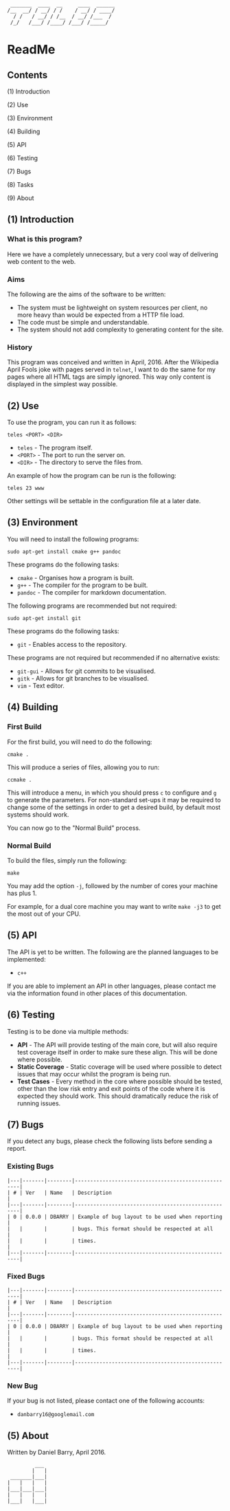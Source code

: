     _______  ____  __     ____  ______
    /__  __/ / __/ / /    / __/ / ____/
      / /   / __/ / /__  / __/ /___  /
     /_/   /___/ /____/ /___/ /_____/

# ReadMe

## Contents

(1) Introduction

(2) Use

(3) Environment

(4) Building

(5) API

(6) Testing

(7) Bugs

(8) Tasks

(9) About

## (1) Introduction

### What is this program?

Here we have a completely unnecessary, but a very cool way of delivering web
content to the web.

### Aims

The following are the aims of the software to be written:

  * The system must be lightweight on system resources per client, no more
  heavy than would be expected from a HTTP file load.
  * The code must be simple and understandable.
  * The system should not add complexity to generating content for the site.

### History

This program was conceived and written in April, 2016. After the Wikipedia
April Fools joke with pages served in `telnet`, I want to do the same for my
pages where all HTML tags are simply ignored. This way only content is
displayed in the simplest way possible.

## (2) Use

To use the program, you can run it as follows:

    teles <PORT> <DIR>

  * `teles` - The program itself.
  * `<PORT>` - The port to run the server on.
  * `<DIR>` - The directory to serve the files from.

An example of how the program can be run is the following:

    teles 23 www

Other settings will be settable in the configuration file at a later date.

## (3) Environment

You will need to install the following programs:

    sudo apt-get install cmake g++ pandoc

These programs do the following tasks:

  * `cmake` - Organises how a program is built.
  * `g++` - The compiler for the program to be built.
  * `pandoc` - The compiler for markdown documentation.

The following programs are recommended but not required:

    sudo apt-get install git

These programs do the following tasks:

  * `git` - Enables access to the repository.

These programs are not required but recommended if no alternative exists:

  * `git-gui` - Allows for git commits to be visualised.
  * `gitk` - Allows for git branches to be visualised.
  * `vim` - Text editor.

## (4) Building

### First Build

For the first build, you will need to do the following:

    cmake .

This will produce a series of files, allowing you to run:

    ccmake .

This will introduce a menu, in which you should press `c` to configure and `g`
to generate the parameters. For non-standard set-ups it may be required to
change some of the settings in order to get a desired build, by default most
systems should work.

You can now go to the "Normal Build" process.

### Normal Build

To build the files, simply run the following:

    make

You may add the option `-j`, followed by the number of cores your machine has
plus 1.

For example, for a dual core machine you may want to write `make -j3` to get
the most out of your CPU.

## (5) API

The API is yet to be written. The following are the planned languages to be
implemented:

  * `c++`

If you are able to implement an API in other languages, please contact me via
the information found in other places of this documentation.

## (6) Testing

Testing is to be done via multiple methods:

  * **API** - The API will provide testing of the main core, but will also
  require test coverage itself in order to make sure these align. This will be
  done where possible.
  * **Static Coverage** - Static coverage will be used where possible to detect
  issues that may occur whilst the program is being run.
  * **Test Cases** - Every method in the core where possible should be tested,
  other than the low risk entry and exit points of the code where it is
  expected they should work. This should dramatically reduce the risk of
  running issues.

## (7) Bugs

If you detect any bugs, please check the following lists before sending a
report.

### Existing Bugs

    |---|-------|--------|----------------------------------------------------|
    | # | Ver   | Name   | Description                                        |
    |---|-------|--------|----------------------------------------------------|
    | 0 | 0.0.0 | DBARRY | Example of bug layout to be used when reporting    |
    |   |       |        | bugs. This format should be respected at all       |
    |   |       |        | times.                                             |
    |---|-------|--------|----------------------------------------------------|

### Fixed Bugs

    |---|-------|--------|----------------------------------------------------|
    | # | Ver   | Name   | Description                                        |
    |---|-------|--------|----------------------------------------------------|
    | 0 | 0.0.0 | DBARRY | Example of bug layout to be used when reporting    |
    |   |       |        | bugs. This format should be respected at all       |
    |   |       |        | times.                                             |
    |---|-------|--------|----------------------------------------------------|

### New Bug

If your bug is not listed, please contact one of the following accounts:

  * `danbarry16@googlemail.com`

## (5) About

Written by Daniel Barry, April 2016.

             ___
            |   |
     _______|___|
    |   |   |   |
    |___|___|___|
    |   |   |   |
    |___|   |___|
